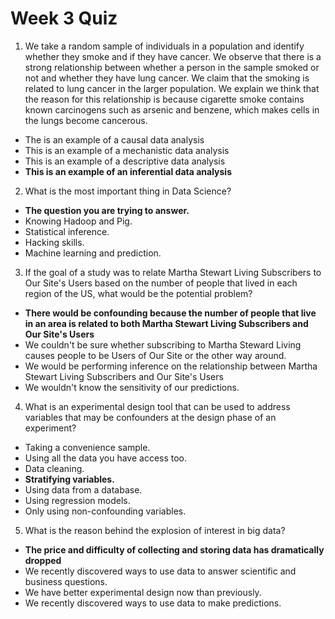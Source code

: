 # Week 3 Quiz

1. We take a random sample of individuals in a population and identify whether they smoke and if they have cancer. We observe that there is a strong relationship between whether a person in the sample smoked or not and whether they have lung cancer. We claim that the smoking is related to lung cancer in the larger population. We explain we think that the reason for this relationship is because cigarette smoke contains known carcinogens such as arsenic and benzene, which makes cells in the lungs become cancerous.
 - The is an example of a causal data analysis
 - This is an example of a mechanistic data analysis
 - This is an example of a descriptive data analysis
 - **This is an example of an inferential data analysis**

2. What is the most important thing in Data Science?
 - **The question you are trying to answer.**
 - Knowing Hadoop and Pig.
 - Statistical inference.
 - Hacking skills.
 - Machine learning and prediction.

3. If the goal of a study was to relate Martha Stewart Living Subscribers to Our Site's Users based on the number of people that lived in each region of the US, what would be the potential problem?
 - **There would be confounding because the number of people that live in an area is related to both Martha Stewart Living Subscribers and Our Site's Users**
 - We couldn't be sure whether subscribing to Martha Steward Living causes people to be Users of Our Site or the other way around.
 - We would be performing inference on the relationship between Martha Stewart Living Subscribers and Our Site's Users
 - We wouldn't know the sensitivity of our predictions.

4. What is an experimental design tool that can be used to address variables that may be confounders at the design phase of an experiment?
 - Taking a convenience sample.
 - Using all the data you have access too.
 - Data cleaning.
 - **Stratifying variables.**  
 - Using data from a database.
 - Using regression models.
 - Only using non-confounding variables.

5. What is the reason behind the explosion of interest in big data?  
 - **The price and difficulty of collecting and storing data has dramatically dropped**
 - We recently discovered ways to use data to answer scientific and business questions.
 - We have better experimental design now than previously.
 - We recently discovered ways to use data to make predictions.